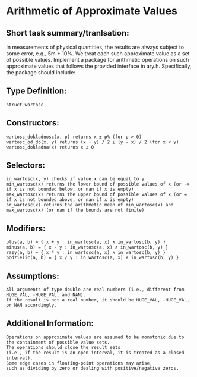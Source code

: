 # Arithmetic of Approximate Values
## Short task summary/tranlsation:  
In measurements of physical quantities, the results are always subject to some error, e.g., 5m ± 10%. We treat each such approximate value as a set of possible values. Implement a package for arithmetic operations on such approximate values that follows the provided interface in ary.h. Specifically, the package should include:
## Type Definition:

    struct wartosc

## Constructors:

    wartosc_dokladnosc(x, p) returns x ± p% (for p > 0)
    wartosc_od_do(x, y) returns (x + y) / 2 ± (y - x) / 2 (for x < y)
    wartosc_dokladna(x) returns x ± 0

## Selectors:

    in_wartosc(x, y) checks if value x can be equal to y
    min_wartosc(x) returns the lower bound of possible values of x (or -∞ if x is not bounded below, or nan if x is empty)
    max_wartosc(x) returns the upper bound of possible values of x (or ∞ if x is not bounded above, or nan if x is empty)
    sr_wartosc(x) returns the arithmetic mean of min_wartosc(x) and max_wartosc(x) (or nan if the bounds are not finite)

## Modifiers:

    plus(a, b) = { x + y : in_wartosc(a, x) ∧ in_wartosc(b, y) }
    minus(a, b) = { x - y : in_wartosc(a, x) ∧ in_wartosc(b, y) }
    razy(a, b) = { x * y : in_wartosc(a, x) ∧ in_wartosc(b, y) }
    podzielic(a, b) = { x / y : in_wartosc(a, x) ∧ in_wartosc(b, y) }

## Assumptions:

    All arguments of type double are real numbers (i.e., different from HUGE_VAL, -HUGE_VAL, and NAN).
    If the result is not a real number, it should be HUGE_VAL, -HUGE_VAL, or NAN accordingly.

## Additional Information:

    Operations on approximate values are assumed to be monotonic due to the containment of possible value sets.
    The operations should close the result sets  
    (i.e., if the result is an open interval, it is treated as a closed interval).
    Some edge cases in floating-point operations may arise,  
    such as dividing by zero or dealing with positive/negative zeros.
